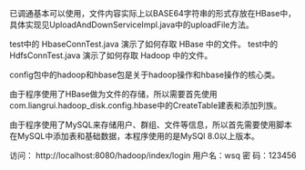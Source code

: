
已调通基本可以使用，文件内容实际上以BASE64字符串的形式存放在HBase中，具体实现见UploadAndDownServiceImpl.java中的uploadFile方法。


test中的 HbaseConnTest.java 演示了如何存取 HBase 中的文件。
test中的 HdfsConnTest.java 演示了如何存取 Hadoop 中的文件。


config包中的hadoop和hbase包是关于hadoop操作和hbase操作的核心类。


由于程序使用了HBase做为文件的存储，所以需要首先使用com.liangrui.hadoop_disk.config.hbase中的CreateTable建表和添加列族。

由于程序使用了MySQL来存储用户、群组、文件等信息，所以首先需要使用脚本在MySQL中添加表和基础数据，本程序使用的是MySQl 8.0以上版本。


访问：
http://localhost:8080/hadoop/index/login
用户名：wsq 
密 码：123456

